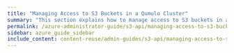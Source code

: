 ```yaml
---
title: "Managing Access to S3 Buckets in a Qumulo Cluster"
summary: "This section explains how to manage access to S3 buckets in a Qumulo cluster."
permalink: /azure-administrator-guide/s3-api/managing-access-to-s3-buckets.html
sidebar: azure_guide_sidebar
include_content: content-reuse/admin-guides/s3-api/managing-access-to-s3-buckets.md
---
```


